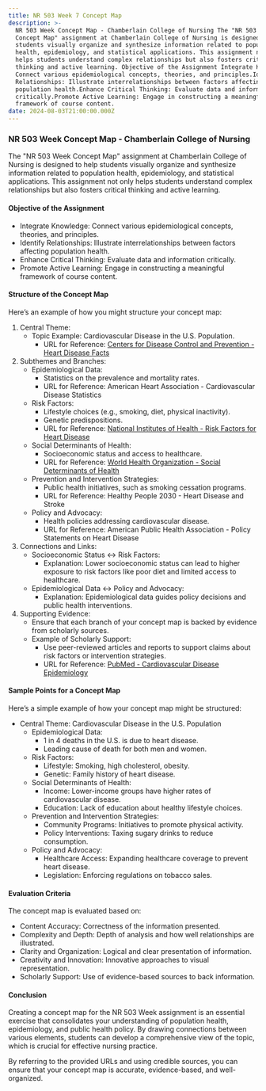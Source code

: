 ```yaml
---
title: NR 503 Week 7 Concept Map
description: >-
  NR 503 Week Concept Map - Chamberlain College of Nursing The "NR 503 Week
  Concept Map" assignment at Chamberlain College of Nursing is designed to help
  students visually organize and synthesize information related to population
  health, epidemiology, and statistical applications. This assignment not only
  helps students understand complex relationships but also fosters critical
  thinking and active learning. Objective of the Assignment Integrate Knowledge:
  Connect various epidemiological concepts, theories, and principles.Identify
  Relationships: Illustrate interrelationships between factors affecting
  population health.Enhance Critical Thinking: Evaluate data and information
  critically.Promote Active Learning: Engage in constructing a meaningful
  framework of course content.
date: 2024-08-03T21:00:00.000Z
---
```


### NR 503 Week Concept Map - Chamberlain College of Nursing

The "NR 503 Week Concept Map" assignment at Chamberlain College of Nursing is designed to help students visually organize and synthesize information related to population health, epidemiology, and statistical applications. This assignment not only helps students understand complex relationships but also fosters critical thinking and active learning.

#### Objective of the Assignment

* Integrate Knowledge: Connect various epidemiological concepts, theories, and principles.
* Identify Relationships: Illustrate interrelationships between factors affecting population health.
* Enhance Critical Thinking: Evaluate data and information critically.
* Promote Active Learning: Engage in constructing a meaningful framework of course content.

#### Structure of the Concept Map

Here’s an example of how you might structure your concept map:

1. Central Theme:
   * Topic Example: Cardiovascular Disease in the U.S. Population.
     * URL for Reference: [Centers for Disease Control and Prevention - Heart Disease Facts](https://www.cdc.gov/heartdisease/facts.htm)
2. Subthemes and Branches:
   * Epidemiological Data:
     * Statistics on the prevalence and mortality rates.
     * URL for Reference: American Heart Association - Cardiovascular Disease Statistics
   * Risk Factors:
     * Lifestyle choices (e.g., smoking, diet, physical inactivity).
     * Genetic predispositions.
     * URL for Reference: [National Institutes of Health - Risk Factors for Heart Disease](https://www.nhlbi.nih.gov/health-topics/heart-disease-risk-factors)
   * Social Determinants of Health:
     * Socioeconomic status and access to healthcare.
     * URL for Reference: [World Health Organization - Social Determinants of Health](https://www.who.int/social_determinants/en/)
   * Prevention and Intervention Strategies:
     * Public health initiatives, such as smoking cessation programs.
     * URL for Reference: Healthy People 2030 - Heart Disease and Stroke
   * Policy and Advocacy:
     * Health policies addressing cardiovascular disease.
     * URL for Reference: American Public Health Association - Policy Statements on Heart Disease
3. Connections and Links:
   * Socioeconomic Status ↔ Risk Factors:
     * Explanation: Lower socioeconomic status can lead to higher exposure to risk factors like poor diet and limited access to healthcare.
   * Epidemiological Data ↔ Policy and Advocacy:
     * Explanation: Epidemiological data guides policy decisions and public health interventions.
4. Supporting Evidence:
   * Ensure that each branch of your concept map is backed by evidence from scholarly sources.
   * Example of Scholarly Support:
     * Use peer-reviewed articles and reports to support claims about risk factors or intervention strategies.
     * URL for Reference: [PubMed - Cardiovascular Disease Epidemiology](https://pubmed.ncbi.nlm.nih.gov/)

#### Sample Points for a Concept Map

Here’s a simple example of how your concept map might be structured:

* Central Theme: Cardiovascular Disease in the U.S. Population
  * Epidemiological Data:
    * 1 in 4 deaths in the U.S. is due to heart disease.
    * Leading cause of death for both men and women.
  * Risk Factors:
    * Lifestyle: Smoking, high cholesterol, obesity.
    * Genetic: Family history of heart disease.
  * Social Determinants of Health:
    * Income: Lower-income groups have higher rates of cardiovascular disease.
    * Education: Lack of education about healthy lifestyle choices.
  * Prevention and Intervention Strategies:
    * Community Programs: Initiatives to promote physical activity.
    * Policy Interventions: Taxing sugary drinks to reduce consumption.
  * Policy and Advocacy:
    * Healthcare Access: Expanding healthcare coverage to prevent heart disease.
    * Legislation: Enforcing regulations on tobacco sales.

#### Evaluation Criteria

The concept map is evaluated based on:

* Content Accuracy: Correctness of the information presented.
* Complexity and Depth: Depth of analysis and how well relationships are illustrated.
* Clarity and Organization: Logical and clear presentation of information.
* Creativity and Innovation: Innovative approaches to visual representation.
* Scholarly Support: Use of evidence-based sources to back information.

#### Conclusion

Creating a concept map for the NR 503 Week assignment is an essential exercise that consolidates your understanding of population health, epidemiology, and public health policy. By drawing connections between various elements, students can develop a comprehensive view of the topic, which is crucial for effective nursing practice.

By referring to the provided URLs and using credible sources, you can ensure that your concept map is accurate, evidence-based, and well-organized.
